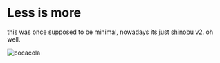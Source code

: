 # Less is more

this was once supposed to be minimal, nowadays its just [shinobu](https://github.com/mluna-again/shinobu) v2. oh well.

![cocacola](https://github.com/user-attachments/assets/51770d10-bbc8-48bb-bdc6-489897680908)
